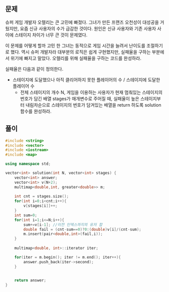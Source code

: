 ## 문제
슈퍼 게임 개발자 오렐리는 큰 고민에 빠졌다. 그녀가 만든 프랜즈 오천성이 대성공을 거뒀지만, 요즘 신규 사용자의 수가 급감한 것이다. 원인은 신규 사용자와 기존 사용자 사이에 스테이지 차이가 너무 큰 것이 문제였다.

이 문제를 어떻게 할까 고민 한 그녀는 동적으로 게임 시간을 늘려서 난이도를 조절하기로 했다. 역시 슈퍼 개발자라 대부분의 로직은 쉽게 구현했지만, 실패율을 구하는 부분에서 위기에 빠지고 말았다. 오렐리를 위해 실패율을 구하는 코드를 완성하라.

실패율은 다음과 같이 정의한다.
- 스테이지에 도달했으나 아직 클리어하지 못한 플레이어의 수 / 스테이지에 도달한 플레이어 수
  - 전체 스테이지의 개수 N, 게임을 이용하는 사용자가 현재 멈춰있는 스테이지의 번호가 담긴 배열 stages가 매개변수로 주어질 때, 실패율이 높은 스테이지부터 내림차순으로 스테이지의 번호가 담겨있는 배열을 return 하도록 solution 함수를 완성하라.

## 풀이
```c++
#include <string>
#include <vector>
#include <iostream>
#include <map>

using namespace std;

vector<int> solution(int N, vector<int> stages) {
    vector<int> answer;
    vector<int> v(N+2);
    multimap<double,int, greater<double>> m;
    
    int cnt = stages.size();
    for(int i=0;i<cnt;i++){
        v[stages[i]]++;
    }
    int sum=0;
    for(int i=1;i<=N;i++){
        sum+=v[i-1]; //이전 인덱스까지의 유저 합
        double fail = (cnt-sum==0)?0:(double)v[i]/(cnt-sum);
        m.insert(pair<double,int>(fail,i));
    }
    
    multimap<double, int>::iterator iter;

    for(iter = m.begin(); iter != m.end(); iter++){
        answer.push_back(iter->second);
    }

    
    return answer;
}
```
